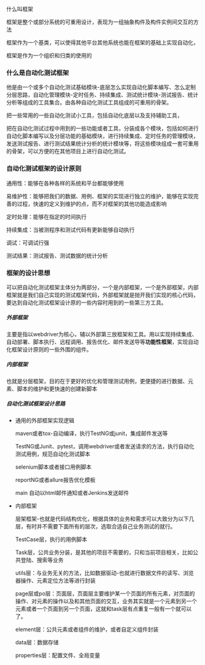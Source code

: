 什么叫框架

框架是整个或部分系统的可重用设计，表现为一组抽象构件及构件实例间交互的方法

框架作为一个基类，可以使得其他平台其他系统也能在框架的基础上实现自动化，

框架是作为一个组织和归类的使用的

### 什么是自动化测试框架

他是由一个或多个自动化测试基础模块-底层怎么实现自动化脚本编写、怎么定制分层思路，自动化管理模块-定时任务、持续集成、测试统计模块-测试报告、统计分析等组成的工具集合。由各种自动化测试工具组成的可重用的骨架。

把一些常用的一些自动化测试小工具，包括自动化底层以及支持辅助工具，

把在自动化测试过程中用到的一些功能或者工具，分装成各个模块，包括如何进行自动化脚本编写以及分层功能的基础模块，进行持续集成、定时任务的管理模块，发送测试报告、进行测试结果统计分析的统计模块等，将这些模块组成一套可重用的骨架，可以方便的在其他项目上进行自动化测试。

### 自动化测试框架的设计原则

通用性：能够在各种各样的系统和平台都能够使用

易维护性：能够把我们的数据、用例、框架的实现进行独立的维护，能够在实现完善的过程，快速的定义到维护的点，而不对框架的其他功能造成影响

定时处理：能够在指定的时间执行

持续集成：当被测程序和测试代码有更新能够自动执行

调试：可调试行强

测试结果：测试报告、测试数据的统计分析

### 框架的设计思想

可以把自动化测试框架主体分为两部分，一个是内部框架，一个是外部框架，内部框架就是我们自己实现的测试框架代码，外部框架就是抛开我们实现的核心代码，要达到自动化测试框架设计原的一些内容时用到的一些第三方工具。

##### 外部框架

主要是指以webdriver为核心，辅以外部第三放框架和工具。用以实现持续集成、自动部署、脚本执行、远程调用、报告优化、邮件发送导等**功能性框架**，实现自动化框架设计原则的一些外围的组件。

##### 内部框架

也就是分层框架，目的在于更好的优化和管理测试用例，更便捷的进行数据、元素、脚本的维护和更快速的创建新脚本

##### 自动化测试框架设计思路

* 通用的外部框架实现逻辑

  maven或者tox-自动编译，执行TestNG或junit，集成邮件发送等

  TestNG或Junit、pytest，调用webdriver或者发送请求的方法，执行自动化测试用例，规范自动化测试脚本

  selenium脚本或者接口用例脚本

  reportNG或者allure报告优化模板

  main 自动以html邮件通知或者Jenkins发送邮件

* 内部框架

  层架框架-也就是代码结构优化，根据具体的业务和需求可以大致分为以下几层，有时并不需要下面所有的层次，选取合适自己业务测试的就行。

  TestCase层，执行的用例脚本

  Task层，公共业务分装，是其他的项目不需要的，只和当前项目相关，比如公共登陆、搜索等业务

  utils层：与业务无关的方法，比如数据驱动-也就进行数据文件的读写、浏览器操作、元素定位方法等进行封装

  page层或po层：页面层，页面层主要维护某一个页面的所有元素，对页面的操作、对元素的操作以及和其他页面的交互，业务其实就是一个元素到另一个元素或者一个页面到另一个页面，这就和task层有点重复一般有一个就可以了。

  element层：公共元素或者组件的维护，或者自定义组件封装

  data层：数据存储

  properties层：配置文件、全局变量